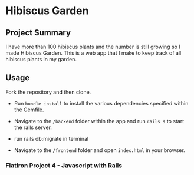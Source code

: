 # Hibiscus Garden

## Project Summary

I have more than 100 hibiscus plants and the number is still growing so I made Hibiscus Garden. This is a web app that I make to keep track of all hibiscus plants in my garden.

## Usage

Fork the repository and then clone.

- Run `bundle install` to install the various dependencies specified within the Gemfile.

- Navigate to the `/backend` folder within the app and run `rails s` to start the rails server.

- run rails db:migrate in terminal 

- Navigate to the `/frontend` folder and open `index.html` in your browser.

### Flatiron Project 4 - Javascript with Rails